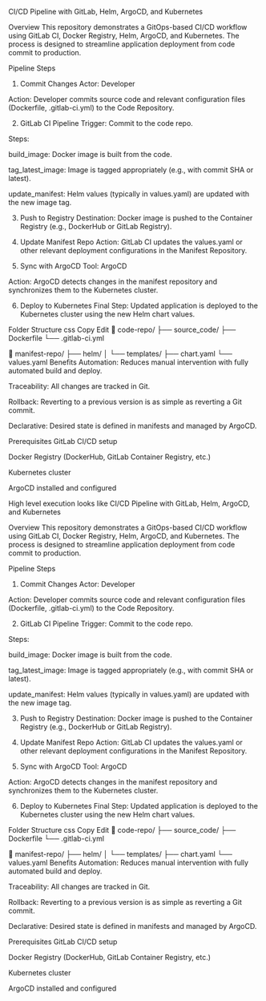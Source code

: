 CI/CD Pipeline with GitLab, Helm, ArgoCD, and Kubernetes

Overview
This repository demonstrates a GitOps-based CI/CD workflow using GitLab CI, Docker Registry, Helm, ArgoCD, and Kubernetes. The process is designed to streamline application deployment from code commit to production.

Pipeline Steps
1. Commit Changes
Actor: Developer

Action: Developer commits source code and relevant configuration files (Dockerfile, .gitlab-ci.yml) to the Code Repository.

2. GitLab CI Pipeline
Trigger: Commit to the code repo.

Steps:

build_image: Docker image is built from the code.

tag_latest_image: Image is tagged appropriately (e.g., with commit SHA or latest).

update_manifest: Helm values (typically in values.yaml) are updated with the new image tag.

3. Push to Registry
Destination: Docker image is pushed to the Container Registry (e.g., DockerHub or GitLab Registry).

4. Update Manifest Repo
Action: GitLab CI updates the values.yaml or other relevant deployment configurations in the Manifest Repository.

5. Sync with ArgoCD
Tool: ArgoCD

Action: ArgoCD detects changes in the manifest repository and synchronizes them to the Kubernetes cluster.

6. Deploy to Kubernetes
Final Step: Updated application is deployed to the Kubernetes cluster using the new Helm chart values.

Folder Structure
css
Copy
Edit
📁 code-repo/
   ├── source_code/
   ├── Dockerfile
   └── .gitlab-ci.yml

📁 manifest-repo/
   ├── helm/
   │   └── templates/
   ├── chart.yaml
   └── values.yaml
Benefits
Automation: Reduces manual intervention with fully automated build and deploy.

Traceability: All changes are tracked in Git.

Rollback: Reverting to a previous version is as simple as reverting a Git commit.

Declarative: Desired state is defined in manifests and managed by ArgoCD.

Prerequisites
GitLab CI/CD setup

Docker Registry (DockerHub, GitLab Container Registry, etc.)

Kubernetes cluster

ArgoCD installed and configured

High level execution looks like
CI/CD Pipeline with GitLab, Helm, ArgoCD, and Kubernetes

Overview
This repository demonstrates a GitOps-based CI/CD workflow using GitLab CI, Docker Registry, Helm, ArgoCD, and Kubernetes. The process is designed to streamline application deployment from code commit to production.

Pipeline Steps
1. Commit Changes
Actor: Developer

Action: Developer commits source code and relevant configuration files (Dockerfile, .gitlab-ci.yml) to the Code Repository.

2. GitLab CI Pipeline
Trigger: Commit to the code repo.

Steps:

build_image: Docker image is built from the code.

tag_latest_image: Image is tagged appropriately (e.g., with commit SHA or latest).

update_manifest: Helm values (typically in values.yaml) are updated with the new image tag.

3. Push to Registry
Destination: Docker image is pushed to the Container Registry (e.g., DockerHub or GitLab Registry).

4. Update Manifest Repo
Action: GitLab CI updates the values.yaml or other relevant deployment configurations in the Manifest Repository.

5. Sync with ArgoCD
Tool: ArgoCD

Action: ArgoCD detects changes in the manifest repository and synchronizes them to the Kubernetes cluster.

6. Deploy to Kubernetes
Final Step: Updated application is deployed to the Kubernetes cluster using the new Helm chart values.

Folder Structure
css
Copy
Edit
📁 code-repo/
   ├── source_code/
   ├── Dockerfile
   └── .gitlab-ci.yml

📁 manifest-repo/
   ├── helm/
   │   └── templates/
   ├── chart.yaml
   └── values.yaml
Benefits
Automation: Reduces manual intervention with fully automated build and deploy.

Traceability: All changes are tracked in Git.

Rollback: Reverting to a previous version is as simple as reverting a Git commit.

Declarative: Desired state is defined in manifests and managed by ArgoCD.

Prerequisites
GitLab CI/CD setup

Docker Registry (DockerHub, GitLab Container Registry, etc.)

Kubernetes cluster

ArgoCD installed and configured

